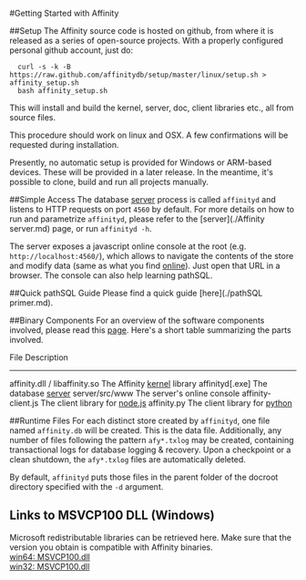 #Getting Started with Affinity

##Setup
The Affinity source code is hosted on github, from where it is released as a series of
open-source projects. With a properly configured personal github account,
just do:

      curl -s -k -B https://raw.github.com/affinitydb/setup/master/linux/setup.sh > affinity_setup.sh
      bash affinity_setup.sh

This will install and build the kernel, server, doc, client libraries etc., all from source files.

This procedure should work on linux and OSX.
A few confirmations will be requested during installation.

Presently, no automatic setup is provided for Windows or ARM-based devices.
These will be provided in a later release. In the meantime, it's possible to
clone, build and run all projects manually.

##Simple Access
The database [server](./terminology.md#server) process is called `affinityd`
and listens to HTTP requests on port `4560` by default. For more details on how to run
and parametrize `affinityd`, please refer to the [server](./Affinity server.md) page,
or run `affinityd -h`.

The server exposes a javascript online console at the root (e.g. `http://localhost:4560/`), 
which allows to navigate the contents of the store and modify data (same as what you find
[online](http://affinity.cloudfoundry.com)). Just open that URL
in a browser. The console can also help learning pathSQL.

##Quick pathSQL Guide
Please find a quick guide [here](./pathSQL primer.md).

##Binary Components
For an overview of the software components involved, please read this [page](./terminology.md#software-components).
Here's a short table summarizing the parts involved.  

File                             Description
---------------------------      -----------
affinity.dll / libaffinity.so    The Affinity [kernel](./terminology.md#kernel) library
affinityd[.exe]                  The database [server](./terminology.md#server)
server/src/www                   The server's online console
affinity-client.js               The client library for [node.js](./javascript.md)
affinity.py                      The client library for [python](./sources/affinity_py.html)

##Runtime Files
For each distinct store created by `affinityd`, one file named `affinity.db` will be created. This is the data file.
Additionally, any number of files following the pattern `afy*.txlog` may be created, containing transactional
logs for database logging & recovery. Upon a checkpoint or a clean shutdown, the `afy*.txlog` files are automatically deleted.

By default, `affinityd` puts those files in the parent folder of the docroot directory specified with the `-d` argument.

## Links to MSVCP100 DLL (Windows)
Microsoft redistributable libraries can be retrieved here.  Make sure that the version you obtain is compatible with Affinity binaries.  
[win64: MSVCP100.dll](http://www.microsoft.com/downloads/en/confirmation.aspx?FamilyID=bd512d9e-43c8-4655-81bf-9350143d5867)  
[win32: MSVCP100.dll](http://www.microsoft.com/downloads/en/details.aspx?displaylang=en&FamilyID=a7b7a05e-6de6-4d3a-a423-37bf0912db84#AffinityDownloads)  
